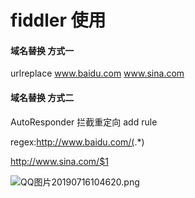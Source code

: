 # fiddler 使用

#### 域名替换 方式一
urlreplace  www.baidu.com  www.sina.com



#### 域名替换 方式二 
AutoResponder 拦截重定向  add rule

regex:http://www.baidu.com/(.*)

http://www.sina.com/$1

<img src="/threeold/fiddler4/blob/master/QQ%E5%9B%BE%E7%89%8720190716104620.png?raw=true" alt="QQ图片20190716104620.png">


